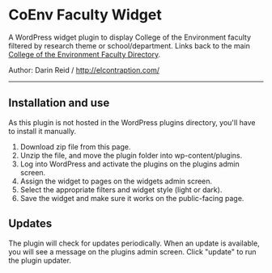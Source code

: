 # CoEnv Faculty Widget

A WordPress widget plugin to display College of the Environment faculty filtered by research theme or school/department. Links back to the main [College of the Environment Faculty Directory](http://coenvdev.com/faculty/).

Author: Darin Reid / http://elcontraption.com/

* * *

## Installation and use
As this plugin is not hosted in the WordPress plugins directory, you'll have to install it manually.

1. Download zip file from this page.
1. Unzip the file, and move the plugin folder into wp-content/plugins.
1. Log into WordPress and activate the plugins on the plugins admin screen.
1. Assign the widget to pages on the widgets admin screen.
1. Select the appropriate filters and widget style (light or dark).
1. Save the widget and make sure it works on the public-facing page.

## Updates
The plugin will check for updates periodically. When an update is available, you will see a message on the plugins admin screen. Click "update" to run the plugin updater.